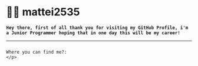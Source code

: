 # 👨‍💻 mattei2535

**`Hey there, first of all thank you for visiting my GitHub Profile, i'm a Junior Programmer hoping that in one day this will be my career!`**

---

### <p align="center" color="red">
    Where you can find me?:
    </p>
  

